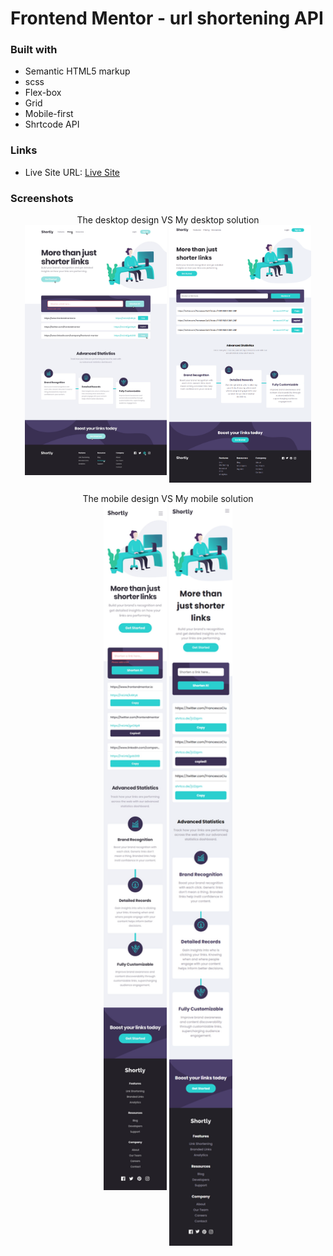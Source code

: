 # Frontend Mentor - url shortening API

### Built with

- Semantic HTML5 markup
- scss
- Flex-box
- Grid
- Mobile-first
- Shrtcode API

### Links 

- Live Site URL: [Live Site]()

### Screenshots

<div align="center">
The desktop design VS My desktop solution<br>
<a href="design/mobile-design" target="_blank"><img src="design/desktop-design.jpg" width="45%" height="60%"/></a> 
<a href="solution-screenshots/desktop.png" target="_blank"><img src="solution-screenshots/desktop.png" width="45%" height="60%" align="top"/></a>
</div>

<br>

<div align="center">
The mobile design VS My mobile solution<br>
<a href="design/mobile-design" target="_blank"><img src="design/mobile-design.jpg" width="20%" height="20%"/></a>
<a href="solution-screenshots/mobile.png" target="_blank"><img src="solution-screenshots/mobile.png" width="20%" height="20%" align="top"/></a>
</div>